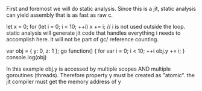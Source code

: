 First and foremost we will do static analysis. Since this is a jit, static analysis can yield assembly that is as fast as raw c.

let x = 0;
for (let i = 0; i < 10; ++i)
    x += i; // i is not used outside the loop. static analysis will generate jit code that handles everything i needs to accomplish here. it will not be part of gc/ reference counting.


var obj = { y: 0, z: 1 };
go function() {
    for var i = 0; i < 10; ++i
        obj.y += i;
}
console.log(obj)

In this example obj.y is accessed by multiple scopes AND multiple goroutines (threads). Therefore property y must be created as "atomic". the jit compiler must get the memory address of y